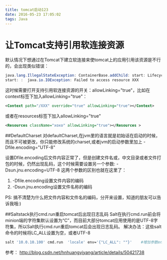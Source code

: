 ```yaml
---
title: tomcat启动123
date: 2016-05-23 17:05:02
tags: Java
---
```

# 让Tomcat支持引用软连接资源
默认情况下想通过在Tomcat下建立软连接来使tomcat上的应用引用该资源是不行的，会出现类似错误：
```java
java.lang.IllegalStateException: ContainerBase.addChild: start: LifecycleException:  
start: :  java.io.IOException: Failed to access resource XXX
```
这时候需要打开支持引用软连接资源的开关：allowLinking="true"，比如在context标签下加入allowLinking="true"：
```xml
<Context path="/XXX" override="true" allowLinking="true"></Context>
```
或者在resources标签下加入allowLinking="true"
```xml
<Resources className="xoxo" allowLinking="true"></Resources >
```
##DefaultCharset
对defaultCharset,在jvm里的语言就是初始话在启动的时候，而且不可被更改，你只能修改系统的charset,或者jvm的启动参数里加上 -Dfile.encoding="UTF-8"

设置Dfile.encoding后文件内容正常了，但是创建文件名或，中文目录或者文件打包的时候，仍然出现乱码，这个时候需要设置另一个参数: -Dsun.jnu.encoding=UTF-8
这两个参数的区别也就在这里了：

1. -Dfile.encoding设置文件内容的编码
2. -Dsun.jnu.encoding设置文件名称的编码

PS: 搞不清楚为什么把文件内容和文件名的编码，分开来设置，知道的朋友可以告诉我哦:)

##Saltstack执行cmd.run重启tomcat后出现日志乱码
Salt在执行cmd.run前会将minion端的字符集默认设置为“C”，而目前大部分tomcat应用使用的是UTF-8字符集，所以Salt执行cmd.run重启tomcat后会出现日志乱码。
解决办法：这些salt命令的时候将LC_ALL设置为空，或者UTF-8
```bash
salt '10.0.10.100' cmd.run  'locale' env='{"LC_ALL": ""}'    #增加参数env='{"LC_ALL": ""}'  
```
参考： http://blog.csdn.net/hnhuangyiyang/article/details/50421738